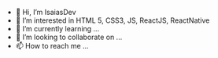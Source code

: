 - 👋 Hi, I’m IsaiasDev
- 👀 I’m interested in HTML 5, CSS3, JS, ReactJS, ReactNative
- 🌱 I’m currently learning ...
- 💞️ I’m looking to collaborate on ...
- 📫 How to reach me ...

<!---
IsaiasDev is a ✨ special ✨ repository because its `README.md` (this file) appears on your GitHub profile.
You can click the Preview link to take a look at your changes.
--->

